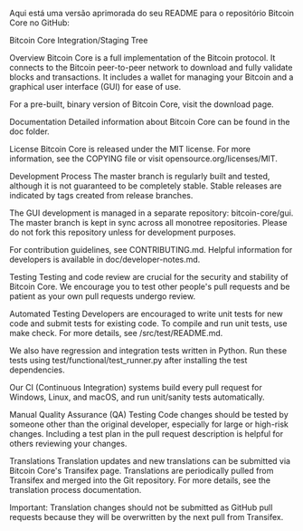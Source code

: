 
Aqui está uma versão aprimorada do seu README para o repositório Bitcoin Core no GitHub:

Bitcoin Core Integration/Staging Tree



Overview
Bitcoin Core is a full implementation of the Bitcoin protocol. It connects to the Bitcoin peer-to-peer network to download and fully validate blocks and transactions. It includes a wallet for managing your Bitcoin and a graphical user interface (GUI) for ease of use.

For a pre-built, binary version of Bitcoin Core, visit the download page.

Documentation
Detailed information about Bitcoin Core can be found in the doc folder.

License
Bitcoin Core is released under the MIT license. For more information, see the COPYING file or visit opensource.org/licenses/MIT.

Development Process
The master branch is regularly built and tested, although it is not guaranteed to be completely stable. Stable releases are indicated by tags created from release branches.

The GUI development is managed in a separate repository: bitcoin-core/gui. The master branch is kept in sync across all monotree repositories. Please do not fork this repository unless for development purposes.

For contribution guidelines, see CONTRIBUTING.md. Helpful information for developers is available in doc/developer-notes.md.

Testing
Testing and code review are crucial for the security and stability of Bitcoin Core. We encourage you to test other people's pull requests and be patient as your own pull requests undergo review.

Automated Testing
Developers are encouraged to write unit tests for new code and submit tests for existing code. To compile and run unit tests, use make check. For more details, see /src/test/README.md.

We also have regression and integration tests written in Python. Run these tests using test/functional/test_runner.py after installing the test dependencies.

Our CI (Continuous Integration) systems build every pull request for Windows, Linux, and macOS, and run unit/sanity tests automatically.

Manual Quality Assurance (QA) Testing
Code changes should be tested by someone other than the original developer, especially for large or high-risk changes. Including a test plan in the pull request description is helpful for others reviewing your changes.

Translations
Translation updates and new translations can be submitted via Bitcoin Core's Transifex page. Translations are periodically pulled from Transifex and merged into the Git repository. For more details, see the translation process documentation.

Important: Translation changes should not be submitted as GitHub pull requests because they will be overwritten by the next pull from Transifex.
